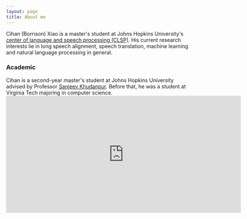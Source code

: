```yaml
---
layout: page
title: About me
---
```


Cihan (Borrison) Xiao is a master's student at Johns Hopkins University's [center of language and speech processing (CLSP)](https://www.clsp.jhu.edu/). His current research interests lie in long speech alignment, speech translation, machine learning and natural language processing in general.

### Academic

Cihan is a second-year master's student at Johns Hopkins University advised by Professor [Sanjeev Khudanpur](https://www.clsp.jhu.edu/faculty/sanjeev-khudanpur/). Before that, he was a student at Virginia Tech majoring in computer science. <iframe src="https://runno.run/?editor=1&runtime=python&code=ZGVmIHJlYyh4LCBwKTogcmV0dXJuIDEgLSBwICsgcCAqIHgqKjIKCmRlZiBjb21wdXRlX3JlYyhyZWMsIGluaXQsIGFyZ3MsIGl0ZXIpOgogICAgcmVzID0gW2luaXRdCiAgICBmb3IgXyBpbiByYW5nZShpdGVyKToKICAgICAgICByZXMuYXBwZW5kKHJlYyhyZXNbLTFdLCAqKmFyZ3MpKQoKICAgIHJldHVybiByZXMKCmZvciBwMCBpbiByYW5nZSgxMCk6CiAgICBwMCA9IChwMCArIDFlLTEyKSAvIDEwCiAgICBwcmludChmInAwID0ge3AwOi4yfSIsIGNvbXB1dGVfcmVjKHJlYz1yZWMsIGluaXQ9cDAsIGFyZ3M9ewogICAgICAgICAgICAicCI6IHAwfSwgaXRlcj0yMDAwKVstMV0sIDEgLyBwMCAtIDEp" crossorigin allow="cross-origin-isolated" width="640" height="320" frameBorder="0"></iframe>
